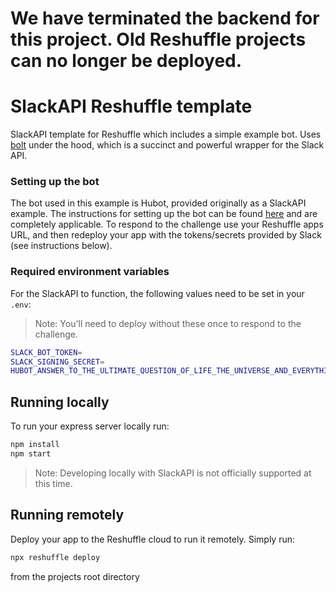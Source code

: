 # We have terminated the backend for this project.  Old Reshuffle projects can no longer be deployed.

# SlackAPI Reshuffle template

SlackAPI template for Reshuffle which includes a simple example bot. Uses [bolt](https://github.com/slackapi/bolt) under the hood, which is a succinct and powerful wrapper for the Slack API.

### Setting up the bot

The bot used in this example is Hubot, provided originally as a SlackAPI example. The instructions for setting up the bot can be found [here](https://github.com/slackapi/bolt/tree/master/examples/hubot-example) and are completely applicable. To respond to the challenge use your Reshuffle apps URL, and then redeploy your app with the tokens/secrets provided by Slack (see instructions below).

### Required environment variables

For the SlackAPI to function, the following values need to be set in your `.env`:

> Note: You'll need to deploy without these once to respond to the challenge.

```bash
SLACK_BOT_TOKEN=
SLACK_SIGNING_SECRET=
HUBOT_ANSWER_TO_THE_ULTIMATE_QUESTION_OF_LIFE_THE_UNIVERSE_AND_EVERYTHING=
```

## Running locally

To run your express server locally run:

```bash
npm install
npm start
```

> Note: Developing locally with SlackAPI is not officially supported at this time.

## Running remotely

Deploy your app to the Reshuffle cloud to run it remotely. Simply run:

```bash
npx reshuffle deploy
```

from the projects root directory

